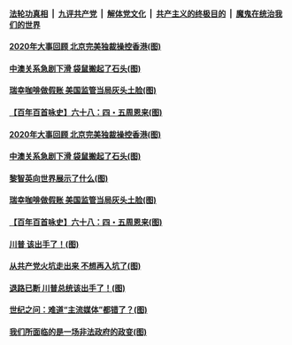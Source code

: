 ####  [法轮功真相](../../../../basic/blob/master/README.md?t=12200631) &nbsp;|&nbsp; [九评共产党](../../../../9ping.md/blob/master/README.md?t=12200631) &nbsp;|&nbsp; [解体党文化](../../../../jtdwh.md/blob/master/README.md?t=12200631)  &nbsp;|&nbsp; [共产主义的终极目的](../../../../gczydzjmd.md/blob/master/README.md?t=12200631) &nbsp;|&nbsp; [魔鬼在统治我们的世界](../../../../mgztzwmdsj.md/blob/master/README.md?t=12200631) 


#### [2020年大事回顾 北京完美独裁操控香港(图)](../pages/p4/956317.md?t=12200631) 

#### [中澳关系急剧下滑 袋鼠搬起了石头(图)](../pages/p4/956314.md?t=12200631) 

#### [瑞幸咖啡做假账 美国监管当局灰头土脸(图)](../pages/p4/956310.md?t=12200631) 


#### [【百年百首咏史】六十八：四・五周恩来(图)](../pages/p4/956258.md?t=12200631) 





#### [2020年大事回顾 北京完美独裁操控香港(图)](../pages/p4/956317.md?t=12200631) 

#### [中澳关系急剧下滑 袋鼠搬起了石头(图)](../pages/p4/956314.md?t=12200631) 

#### [黎智英向世界展示了什么(图)](../pages/p4/956312.md?t=12200631) 

#### [瑞幸咖啡做假账 美国监管当局灰头土脸(图)](../pages/p4/956310.md?t=12200631) 





#### [【百年百首咏史】六十八：四・五周恩来(图)](../pages/p4/956258.md?t=12200631) 



#### [川普 该出手了！(图)](../pages/p4/956204.md?t=12200631) 

#### [从共产党火坑走出来 不想再入坑了(图)](../pages/p4/956196.md?t=12200631) 

#### [退路已断 川普总统该出手了！(图)](../pages/p4/956202.md?t=12200631) 

#### [世纪之问：难道“主流媒体”都错了？(图)](../pages/p4/956183.md?t=12200631) 

#### [我们所面临的是一场非法政府的政变(图)](../pages/p4/956188.md?t=12200631) 

